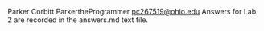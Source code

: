 Parker Corbitt
ParkertheProgrammer
pc267519@ohio.edu
Answers for Lab 2 are recorded in the answers.md text file.
